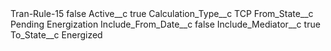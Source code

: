 <?xml version="1.0" encoding="UTF-8"?>
<CustomMetadata xmlns="http://soap.sforce.com/2006/04/metadata" xmlns:xsi="http://www.w3.org/2001/XMLSchema-instance" xmlns:xsd="http://www.w3.org/2001/XMLSchema">
    <label>Tran-Rule-15</label>
    <protected>false</protected>
    <values>
        <field>Active__c</field>
        <value xsi:type="xsd:boolean">true</value>
    </values>
    <values>
        <field>Calculation_Type__c</field>
        <value xsi:type="xsd:string">TCP</value>
    </values>
    <values>
        <field>From_State__c</field>
        <value xsi:type="xsd:string">Pending Energization</value>
    </values>
    <values>
        <field>Include_From_Date__c</field>
        <value xsi:type="xsd:boolean">false</value>
    </values>
    <values>
        <field>Include_Mediator__c</field>
        <value xsi:type="xsd:boolean">true</value>
    </values>
    <values>
        <field>To_State__c</field>
        <value xsi:type="xsd:string">Energized</value>
    </values>
</CustomMetadata>
